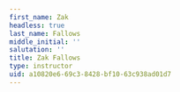 ```yaml
---
first_name: Zak
headless: true
last_name: Fallows
middle_initial: ''
salutation: ''
title: Zak Fallows
type: instructor
uid: a10820e6-69c3-8428-bf10-63c938ad01d7
---
```

